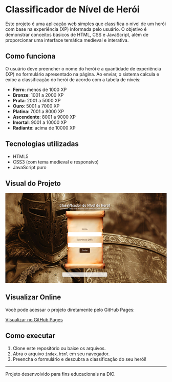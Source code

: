 # Classificador de Nível de Herói

Este projeto é uma aplicação web simples que classifica o nível de um herói com base na experiência (XP) informada pelo usuário. O objetivo é demonstrar conceitos básicos de HTML, CSS e JavaScript, além de proporcionar uma interface temática medieval e interativa.

## Como funciona

O usuário deve preencher o nome do herói e a quantidade de experiência (XP) no formulário apresentado na página. Ao enviar, o sistema calcula e exibe a classificação do herói de acordo com a tabela de níveis:

- **Ferro**: menos de 1000 XP
- **Bronze**: 1001 a 2000 XP
- **Prata**: 2001 a 5000 XP
- **Ouro**: 5001 a 7000 XP
- **Platina**: 7001 a 8000 XP
- **Ascendente**: 8001 a 9000 XP
- **Imortal**: 9001 a 10000 XP
- **Radiante**: acima de 10000 XP

## Tecnologias utilizadas
- HTML5
- CSS3 (com tema medieval e responsivo)
- JavaScript puro

## Visual do Projeto

![Preview da Página](assets/images/preview.png)

## Visualizar Online

Você pode acessar o projeto diretamente pelo GitHub Pages:

[Visualizar no GitHub Pages](https://jcquadros.github.io/classificador-de-nivel-de-heroi/)

## Como executar

1. Clone este repositório ou baixe os arquivos.
2. Abra o arquivo `index.html` em seu navegador.
3. Preencha o formulário e descubra a classificação do seu herói!

---

Projeto desenvolvido para fins educacionais na DIO.
